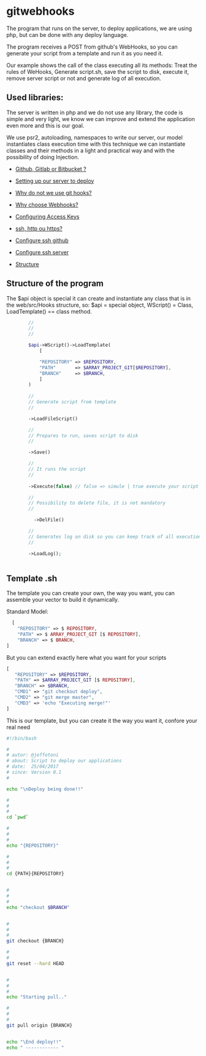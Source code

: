 # gitwebhooks

The program that runs on the server, to deploy applications, we are using php, but can be done with any deploy language.

The program receives a POST from github's WebHooks, so you can generate your script from a template and run it as you need it.

Our example shows the call of the class executing all its methods: Treat the rules of WeHooks, Generate script.sh, save the script to disk, execute it, remove server script or not and generate log of all execution.

## Used libraries:

The server is written in php and we do not use any library, the code is simple and very light, we know we can improve and extend the application even more and this is our goal.

We use psr2, autoloading, namespaces to write our server, our model instantiates class execution time with this technique we can instantiate classes and their methods in a light and practical way and with the possibility of doing Injection.

* [Github, Gitlab or Bitbucket ?](#gitseveral)

* [Setting up our server to deploy](#deploy)

* [Why do not we use git hooks?](#githooks)

* [Why choose Webhooks?](#webhooks)

* [Configuring Access Keys](#acesskey)

* [ssh, http ou https?](#sshttp)

* [Configure ssh github](#github)

* [Configure ssh server](#gitserver)

* [Structure](#structure)


## Structure of the program

The $api object is special it can create and instantiate any class that is in the web/src/Hooks structure, so: $api = special object, WScript() = Class, LoadTemplate() == class method.

```php
        // 
        // 
        //

        $api->WScript()->LoadTemplate(
            [

            "REPOSITORY" => $REPOSITORY,
            "PATH"       => $ARRAY_PROJECT_GIT[$REPOSITORY],
            "BRANCH"     => $BRANCH,
            ]
        )
        
        // 
        // Generate script from template
        //

        ->LoadFileScript()

        // 
        // Prepares to run, saves script to disk
        //

        ->Save()

        // 
        // It runs the script
        //
        	
        ->Execute(false) // false => simule | true execute your script template

        // 
        // Possibility to delete file, it is not mandatory
        //

          ->DelFile()

        // 
        // Generates log on disk so you can keep track of all executions
        //

        ->LoadLog();
    
```

## Template .sh

The template you can create your own, the way you want, you can assemble your vector to build it dynamically.

Standard Model:
```php
  [
    "REPOSITORY" => $ REPOSITORY,
    "PATH" => $ ARRAY_PROJECT_GIT [$ REPOSITORY],
    "BRANCH" => $ BRANCH,
]

```
But you can extend exactly here what you want for your scripts

```php
[
   "REPOSITORY" => $REPOSITORY,
   "PATH" => $ARRAY_PROJECT_GIT [$ REPOSITORY],
   "BRANCH" => $BRANCH,
   "CMD1" => "git checkout deploy",
   "CMD2" => "git merge master",
   "CMD3" => 'echo "Executing merge!"'
]

```

This is our template, but you can create it the way you want it, confore your real need

```sh
#!/bin/bash

#
# autor: @jeffotoni
# about: Script to deploy our applications
# date:  25/04/2017
# since: Version 0.1
#

echo "\nDeploy being done!!"

#
#
#
cd `pwd`

#
#
#
echo "{REPOSITORY}"

#
#
#
cd {PATH}{REPOSITORY}


#
#
#
echo "checkout $BRANCH"


#
#
#
git checkout {BRANCH}

#
#
git reset --hard HEAD


#
#
#
echo "Starting pull.."

#
#
#
git pull origin {BRANCH}


echo "\End deploy!!"
echo " ------------ "

```
